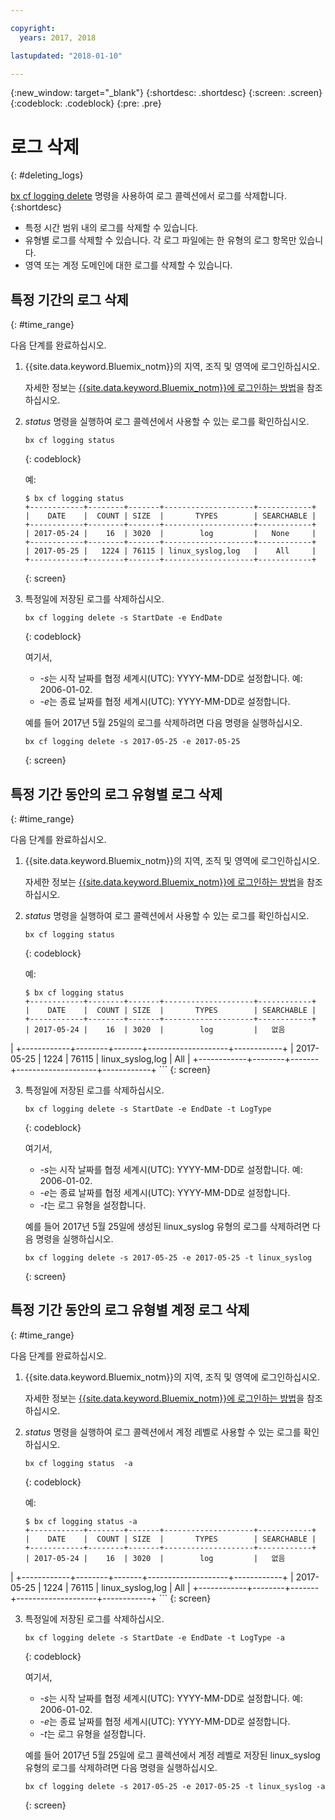 ```yaml
---

copyright:
  years: 2017, 2018

lastupdated: "2018-01-10"

---
```



{:new_window: target="_blank"}
{:shortdesc: .shortdesc}
{:screen: .screen}
{:codeblock: .codeblock}
{:pre: .pre}

# 로그 삭제
{: #deleting_logs}

[bx cf logging delete](/docs/services/CloudLogAnalysis/reference/logging_cli.html#status) 명령을 사용하여 로그 콜렉션에서 로그를 삭제합니다.
{:shortdesc}

* 특정 시간 범위 내의 로그를 삭제할 수 있습니다.
* 유형별 로그를 삭제할 수 있습니다. 각 로그 파일에는 한 유형의 로그 항목만 있습니다. 
* 영역 또는 계정 도메인에 대한 로그를 삭제할 수 있습니다.


## 특정 기간의 로그 삭제
{: #time_range}

다음 단계를 완료하십시오.

1. {{site.data.keyword.Bluemix_notm}}의 지역, 조직 및 영역에 로그인하십시오. 

    자세한 정보는 [{{site.data.keyword.Bluemix_notm}}에 로그인하는 방법](/docs/services/CloudLogAnalysis/qa/cli_qa.html#login)을 참조하십시오.
    
2. *status* 명령을 실행하여 로그 콜렉션에서 사용할 수 있는 로그를 확인하십시오. 

    ```
    bx cf logging status
    ```
    {: codeblock}
    
    예: 
    
    ```
    $ bx cf logging status
    +------------+--------+-------+--------------------+------------+
    |    DATE    |  COUNT | SIZE  |       TYPES        | SEARCHABLE |
    +------------+--------+-------+--------------------+------------+
    | 2017-05-24 |    16  | 3020  |        log         |   None     |
    +------------+--------+-------+--------------------+------------+
    | 2017-05-25 |   1224 | 76115 | linux_syslog,log   |    All     |
    +------------+--------+-------+--------------------+------------+
    ```
    {: screen}
	
3. 특정일에 저장된 로그를 삭제하십시오. 

    ```
	bx cf logging delete -s StartDate -e EndDate
	```
	{: codeblock}
	
	여기서,
	
	* *-s*는 시작 날짜를 협정 세계시(UTC): YYYY-MM-DD로 설정합니다. 예: 2006-01-02.
    * *-e*는 종료 날짜를 협정 세계시(UTC): YYYY-MM-DD로 설정합니다.
    	
	예를 들어 2017년 5월 25일의 로그를 삭제하려면 다음 명령을 실행하십시오.
	
	```
	bx cf logging delete -s 2017-05-25 -e 2017-05-25
	```
	{: screen}

	
## 특정 기간 동안의 로그 유형별 로그 삭제
{: #time_range}

다음 단계를 완료하십시오.

1. {{site.data.keyword.Bluemix_notm}}의 지역, 조직 및 영역에 로그인하십시오.

    자세한 정보는 [{{site.data.keyword.Bluemix_notm}}에 로그인하는 방법](/docs/services/CloudLogAnalysis/qa/cli_qa.html#login)을 참조하십시오.

2. *status* 명령을 실행하여 로그 콜렉션에서 사용할 수 있는 로그를 확인하십시오.

    ```
    bx cf logging status
    ```
    {: codeblock}

    예:

    ```
    $ bx cf logging status
    +------------+--------+-------+--------------------+------------+
    |    DATE    |  COUNT | SIZE  |       TYPES        | SEARCHABLE |
    +------------+--------+-------+--------------------+------------+
    | 2017-05-24 |    16  | 3020  |        log         |   없음
|
    +------------+--------+-------+--------------------+------------+
    | 2017-05-25 |   1224 | 76115 | linux_syslog,log   |    All     |
    +------------+--------+-------+--------------------+------------+
    ```
    {: screen}
	
3. 특정일에 저장된 로그를 삭제하십시오. 

    ```
	bx cf logging delete -s StartDate -e EndDate -t LogType
	```
	{: codeblock}
	
	여기서,
	
	* *-s*는 시작 날짜를 협정 세계시(UTC): YYYY-MM-DD로 설정합니다. 예: 2006-01-02.
    * *-e*는 종료 날짜를 협정 세계시(UTC): YYYY-MM-DD로 설정합니다.
	* *-t*는 로그 유형을 설정합니다.
    	
	예를 들어 2017년 5월 25일에 생성된 linux_syslog 유형의 로그를 삭제하려면 다음 명령을 실행하십시오.
	
	```
	bx cf logging delete -s 2017-05-25 -e 2017-05-25 -t linux_syslog
	```
	{: screen}

		
	
## 특정 기간 동안의 로그 유형별 계정 로그 삭제
{: #time_range}

다음 단계를 완료하십시오.

1. {{site.data.keyword.Bluemix_notm}}의 지역, 조직 및 영역에 로그인하십시오.

    자세한 정보는 [{{site.data.keyword.Bluemix_notm}}에 로그인하는 방법](/docs/services/CloudLogAnalysis/qa/cli_qa.html#login)을 참조하십시오.

2. *status* 명령을 실행하여 로그 콜렉션에서 계정 레벨로 사용할 수 있는 로그를 확인하십시오.

    ```
    bx cf logging status  -a
    ```
    {: codeblock}

    예:

    ```
    $ bx cf logging status -a
    +------------+--------+-------+--------------------+------------+
    |    DATE    |  COUNT | SIZE  |       TYPES        | SEARCHABLE |
    +------------+--------+-------+--------------------+------------+
    | 2017-05-24 |    16  | 3020  |        log         |   없음
|
    +------------+--------+-------+--------------------+------------+
    | 2017-05-25 |   1224 | 76115 | linux_syslog,log   |    All     |
    +------------+--------+-------+--------------------+------------+
    ```
    {: screen}
	
3. 특정일에 저장된 로그를 삭제하십시오. 

    ```
	bx cf logging delete -s StartDate -e EndDate -t LogType -a
	```
	{: codeblock}
	
	여기서,
	
	* *-s*는 시작 날짜를 협정 세계시(UTC): YYYY-MM-DD로 설정합니다. 예: 2006-01-02.
    * *-e*는 종료 날짜를 협정 세계시(UTC): YYYY-MM-DD로 설정합니다.
	* *-t*는 로그 유형을 설정합니다.
    	
	예를 들어 2017년 5월 25일에 로그 콜렉션에서 계정 레벨로 저장된 linux_syslog 유형의 로그를 삭제하려면 다음 명령을 실행하십시오.
	
	```
	bx cf logging delete -s 2017-05-25 -e 2017-05-25 -t linux_syslog -a
	```
	{: screen}
	












